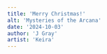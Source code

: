 ```yaml
---
title: 'Merry Christmas!'
alt: 'Mysteries of the Arcana'
date: '2024-10-03'
author: 'J Gray'
artist: 'Keira'
---
```

